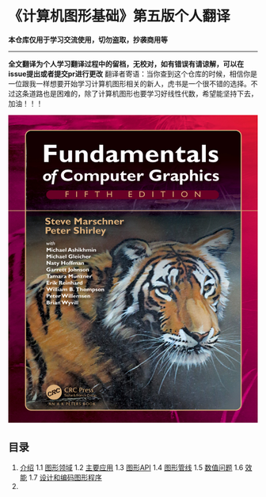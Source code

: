 # 《计算机图形基础》第五版个人翻译

**本仓库仅用于学习交流使用，切勿盗取，抄袭商用等**
****
**全文翻译为个人学习翻译过程中的留档，无校对，如有错误有请谅解，可以在issue提出或者提交pr进行更改**
翻译者寄语：当你查到这个仓库的时候，相信你是一位跟我一样想要开始学习计算机图形相关的新人，虎书是一个很不错的选择。不过这条道路也是困难的，除了计算机图形也要学习好线性代数，希望能坚持下去，加油！！！

<div align=center>
<img src="./img/readme/cover.png">
</div>

## 目录

1. [介绍]()
    1.1 [图形领域]()
    1.2 [主要应用]()
    1.3 [图形API]()
    1.4 [图形管线]()
    1.5 [数值问题]()
    1.6 [效能]()
    1.7 [设计和编码图形程序]()
2. 

